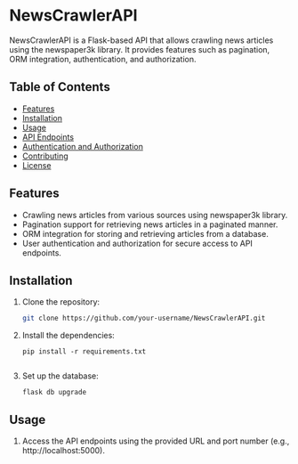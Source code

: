 # NewsCrawlerAPI

NewsCrawlerAPI is a Flask-based API that allows crawling news articles using the newspaper3k library. It provides features such as pagination, ORM integration, authentication, and authorization.

## Table of Contents

- [Features](#features)
- [Installation](#installation)
- [Usage](#usage)
- [API Endpoints](#api-endpoints)
- [Authentication and Authorization](#authentication-and-authorization)
- [Contributing](#contributing)
- [License](#license)

## Features

- Crawling news articles from various sources using newspaper3k library.
- Pagination support for retrieving news articles in a paginated manner.
- ORM integration for storing and retrieving articles from a database.
- User authentication and authorization for secure access to API endpoints.

## Installation

1. Clone the repository:

   ```bash
   git clone https://github.com/your-username/NewsCrawlerAPI.git

2. Install the dependencies:
   ```
   pip install -r requirements.txt
 
3. Set up the database:
   ```
   flask db upgrade
## Usage

1. Access the API endpoints using the provided URL and port number (e.g., http://localhost:5000).
